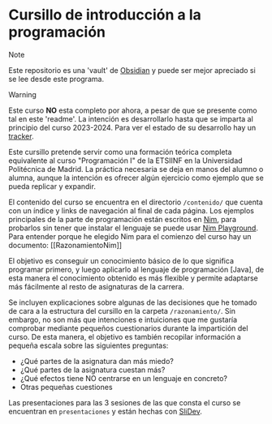 # Cursillo de introducción a la programación

> [!NOTE]
> Este repositorio es una 'vault' de [Obsidian](https://obsidian.md/) y puede ser mejor apreciado si se lee desde este programa.

> [!WARNING]
> Este curso **NO** esta completo por ahora, a pesar de que se presente como tal en este 'readme'. La intención es desarrollarlo hasta que se imparta al principio del curso 2023-2024. Para ver el estado de su desarrollo hay un [tracker](/organizacion/tracker.md).

Este cursillo pretende servir como una formación teórica completa equivalente al curso "Programación I" de la ETSIINF en la Universidad Politécnica de Madrid. La práctica necesaria se deja en manos del alumno o alumna, aunque la intención es ofrecer algún ejercicio como ejemplo que se pueda replicar y expandir.

El contenido del curso se encuentra en el directorio `/contenido/` que cuenta con un índice y links de navegación al final de cada página. Los ejemplos principales de la parte de programación están escritos en [Nim](https://nim-lang.org/), para probarlos sin tener que instalar el lenguaje se puede usar [Nim Playground](https://play.nim-lang.org/). Para entender porque he elegido Nim para el comienzo del curso hay un documento: [[RazonamientoNim]]

El objetivo es conseguir un conocimiento básico de lo que significa programar primero, y luego aplicarlo al lenguaje de programación [Java], de esta manera el conocimiento obtenido es más flexible y permite adaptarse más fácilmente al resto de asignaturas de la carrera.

Se incluyen explicaciones sobre algunas de las decisiones que he tomado de cara a la estructura del cursillo en la carpeta `/razonamiento/`. Sin embargo, no son más que intenciones e intuiciones que me gustaría comprobar mediante pequeños cuestionarios durante la impartición del curso. De esta manera, el objetivo es también recopilar información a pequeña escala sobre las siguientes preguntas:

- ¿Qué partes de la asignatura dan más miedo?
- ¿Qué partes de la asignatura cuestan más?
- ¿Qué efectos tiene NO centrarse en un lenguaje en concreto?
- Otras pequeñas cuestiones

Las presentaciones para las 3 sesiones de las que consta el curso se encuentran en `presentaciones` y están hechas con [SliDev](https://sli.dev/).
